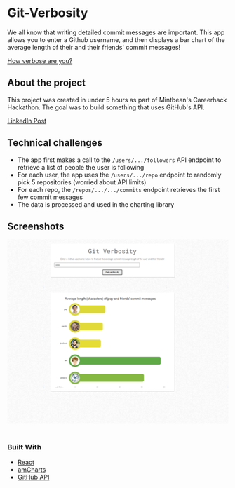 # Git-Verbosity
We all know that writing detailed commit messages are important. This app allows you to enter a Github username, and then displays a bar chart of the average length of their and their friends' commit messages!

[How verbose are you?](http://jpqy.github.io/git-verbosity)

## About the project
This project was created in under 5 hours as part of Mintbean's Careerhack Hackathon. The goal was to build something that uses GitHub's API.

[LinkedIn Post](https://www.linkedin.com/posts/jpqy_mintbean-careerhack-hackathon-git-verbosity-activity-6680959517867433984-gDCu)

## Technical challenges
* The app first makes a call to the `/users/.../followers` API endpoint to retrieve a list of people the user is following
* For each user, the app uses the `/users/.../repo` endpoint to randomly pick 5 repositories (worried about API limits)
* For each repo, the `/repos/.../.../commits` endpoint retrieves the first few commit messages
* The data is processed and used in the charting library

## Screenshots
![Main](https://raw.githubusercontent.com/jpqy/git-verbosity/master/public/img/og.png)
&nbsp;

### Built With
* [React](https://reactjs.org/)
* [amCharts](https://www.amcharts.com/)
* [GitHub API](https://developer.github.com/v3/)

